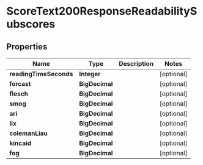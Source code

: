 

# ScoreText200ResponseReadabilitySubscores


## Properties

| Name | Type | Description | Notes |
|------------ | ------------- | ------------- | -------------|
|**readingTimeSeconds** | **Integer** |  |  [optional] |
|**forcast** | **BigDecimal** |  |  [optional] |
|**flesch** | **BigDecimal** |  |  [optional] |
|**smog** | **BigDecimal** |  |  [optional] |
|**ari** | **BigDecimal** |  |  [optional] |
|**lix** | **BigDecimal** |  |  [optional] |
|**colemanLiau** | **BigDecimal** |  |  [optional] |
|**kincaid** | **BigDecimal** |  |  [optional] |
|**fog** | **BigDecimal** |  |  [optional] |



